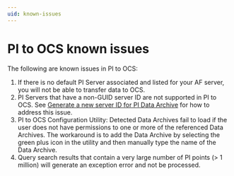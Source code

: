 ```yaml
---
uid: known-issues
---
```


# PI to OCS known issues

The following are known issues in PI to OCS:

1. If there is no default PI Server associated and listed for your AF server, you will not be able to transfer data to OCS.
1. PI Servers that have a non-GUID server ID are not supported in PI to OCS. See [Generate a new server ID for PI Data Archive](https://docs.osisoft.com/bundle/pi-server/page/generate-a-new-server-id-for-a-pi-server-for-3.4.375-and-later.html) for how to address this issue. 
1. PI to OCS Configuration Utility: Detected Data Archives fail to load if the user does not have permissions to one or more of the referenced Data Archives. The workaround is to add the Data Archive by selecting the green plus icon in the utility and then manually type the name of the Data Archive.
1. Query search results that contain a very large number of PI points (> 1 million) will generate an exception error and not be processed.  